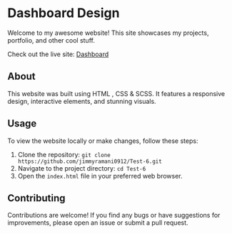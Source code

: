 # Dashboard Design

Welcome to my awesome website! This site showcases my projects, portfolio, and other cool stuff.

Check out the live site: [Dashboard](https://test-6-me.netlify.app/)

## About

This website was built using HTML , CSS & SCSS. It features a responsive design, interactive elements, and stunning visuals.

## Usage

To view the website locally or make changes, follow these steps:

1. Clone the repository: `git clone https://github.com/jimmyramani0912/Test-6.git`
2. Navigate to the project directory: `cd Test-6`
3. Open the `index.html` file in your preferred web browser.

## Contributing

Contributions are welcome! If you find any bugs or have suggestions for improvements, please open an issue or submit a pull request.

